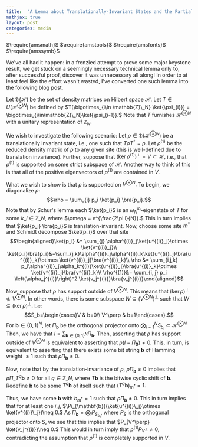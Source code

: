 ```yaml
---
title:  "A Lemma about Translationally-Invariant States and the Partial Trace"
mathjax: true
layout: post
categories: media
---
```


$\require{amsmath}$
$\require{amstools}$
$\require{amsfonts}$
$\require{amssymb}$

We've all had it happen: in a frenzied attempt to prove some major keystone result, we get stuck on a seemingly necessary technical lemma only to, after successful proof, discover it was unnecessary all along! In order to at least feel like the effort wasn't wasted, I've converted one such lemma into the following blog post.

Let $\mathfrak{D}(\mathcal{H})$ be the set of density matrices on Hilbert space $\mathcal{H}.$ Let $T\in U(\mathcal{H}^{\otimes N})$ be defined by $T(\bigotimes_{i\in \mathbb{Z}\_N} \ket{\psi_{i}}) = \bigotimes_{i\in\mathbb{Z}\_N}\ket{\psi_{i-1}}.$ Note that $T$ furnishes $\mathcal{H}^{\otimes N}$ with a unitary representation of $\mathbb{Z}_N.$

We wish to investigate the following scenario: Let $\rho\in \mathfrak{D}(\mathcal{H}^{\otimes N})$ be a translationally invariant state, i.e., one such that $T\rho T^\dagger = \rho.$ Let $\rho^{(1)}$ be the reduced density matrix of $\rho$ to any given site (this is well-defined due to translation invariance). Further, suppose that $(\ker\rho^{(1)})^\perp = V\subset \mathcal{H},$ i.e., that $\rho^{(1)}$ is supported on some strict subspace of $\mathcal{H}.$ Another way to think of this is that all of the positive eigenvectors of $\rho^{(1)}$ are contained in $V.$ 

What we wish to show is that $\rho$ is supported on $V^{\otimes N}.$ To begin, we diagonalize $\rho:$
$$\rho = \sum_{i} p_i \ket{p_i} \bra{p_i}.$$ Note that by Schur's lemma each $\ket{p_i}$ is an $\omega_N^{k_i}$-eigenstate of $T$ for some $k\_i \in \mathbb{Z}\_N,$ where $\omega = e^{\frac{2\pi i}{N}}.$ This in turn implies that $\ket{p_i} \bra{p_i}$ is translation-invariant. Now, choose some site $m^*$ and Schmidt decompose $\ket{p_i}$ over that site
$$\begin{aligned}\ket{p_i} &= \sum_{j} \alpha^{(i)}_j\ket{u^{(i)}_j}\otimes \ket{v^{(i)}_j}\\ \ket{p_i}\bra{p_i}&=\sum_{j,k}\alpha^{(i)}_j\alpha^{(i)}_k\ket{u^{(i)}_j}\bra{u^{(i)}_k}\otimes \ket{v^{(i)}_j}\bra{v^{(i)}_k}\\ \rho &= \sum_{i,j,k} p_i\alpha^{(i)}_j\alpha_k^{(i)}\ket{u^{(i)}_j}\bra{u^{(i)}_k}\otimes \ket{v^{(i)}_j}\bra{v^{(i)}_k}\\ \rho^{(1)}&= \sum_{i, j} p_i \left(\alpha_j^{(i)}\right)^2 \ket{v_j^{(i)}}\bra{v_j^{(i)}}\end{aligned}$$



Now, suppose that $\rho$ has support outside of $V^{\otimes N}.$ This means that $(\ker\rho)^\perp \not\subset V^{\otimes N}.$ In other words, there is some subspace $W\subseteq \left(V^{\otimes N}\right)^\perp$ such that $W\subseteq (\ker \rho)^\perp.$ Let $$S_b=\begin{cases}V & b=0\\
V^\perp & b=1\end{cases}.$$ For $\mathbf{b}\in\{0,1\}^N,$ let $\Pi_{\mathbf{b}}$ be the orthogonal projector onto $\bigotimes_{i=1}^{N} S_{b_i}\subset \mathcal{H}^{\otimes N}$ Then, we have that $I=\sum_{\mathbf{b}\in\{0,1\}^N} \Pi_{\mathbf{b}}.$ Then, asserting that $\rho$ has support outside of $V^{\otimes N}$ is equivalent to asserting that $\rho(I-\Pi_{\mathbf{0}})\neq 0.$ This, in turn, is equivalent to asserting that there exists some bit string $\mathbf{b}$ of Hamming weight $\geq 1$ such that $\rho\Pi_{\mathbf{b}}\neq 0.$

Now, note that by the translation-invariance of $\rho,$ $\rho \Pi_{\mathbf{b}}\neq 0$ implies that $\rho\Pi\_{T^{q}\mathbf{b}}\neq 0$ for all $q\in \mathbb{Z}\_N,$ where $T\mathbf{b}$ is the bitwise cyclic shift of $\mathbf{b}.$ Redefine $\mathbf{b}$ to be some $T^q\mathbf{b}$ of itself such that $(T^{q}\mathbf{b})_{m^*}=1.$

Thus, we have some $\mathbf{b}$ with $b_{m^*}=1$ such that $\rho \Pi_{\mathbf{b}} \neq 0.$ This in turn implies that for at least one $i,j,$ $\Pi_{\mathbf{b}}(\ket{u^{(i)}\_j}\otimes \ket{v^{(i)}\_j})\neq 0.$ As $\Pi_{\mathbf{b}} = \bigotimes_i P_{S_{b_i}},$ where $P_{S}$ is the orthogonal projector onto $S,$ we see that this implies that $P_{V^\perp} \ket{v_j^{(i)}}\neq 0.$ This would in turn imply that $\rho^{(1)}P_{V^\perp}\neq 0,$ contradicting the assumption that $\rho^{(1)}$ is completely supported in $V.$

